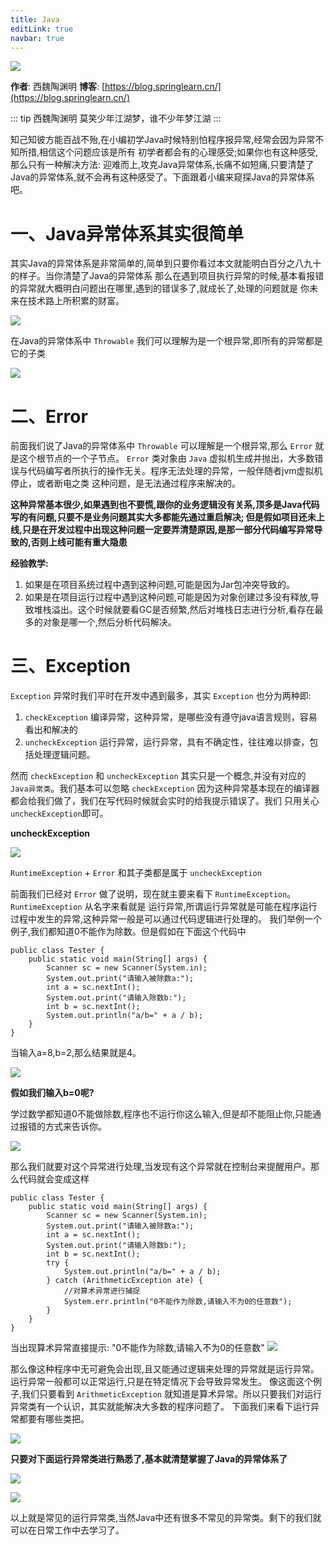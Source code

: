 ```yaml
---
title: Java
editLink: true
navbar: true
---
```


![](https://img.springlearn.cn/blog/learn_1589293715000.png)

**作者**: 西魏陶渊明
**博客**: [https://blog.springlearn.cn/](https://blog.springlearn.cn/)

::: tip 西魏陶渊明
莫笑少年江湖梦，谁不少年梦江湖
:::

知己知彼方能百战不殆,在小编初学Java时候特别怕程序报异常,经常会因为异常不知所措,相信这个问题应该是所有
初学者都会有的心理感受;如果你也有这种感受,那么只有一种解决方法:
迎难而上,攻克Java异常体系,长痛不如短痛,只要清楚了Java的异常体系,就不会再有这种感受了。下面跟着小编来窥探Java的异常体系吧。


# 一、Java异常体系其实很简单

其实Java的异常体系是非常简单的,简单到只要你看过本文就能明白百分之八九十的样子。当你清楚了Java的异常体系
那么在遇到项目执行异常的时候,基本看报错的异常就大概明白问题出在哪里,遇到的错误多了,就成长了,处理的问题就是
你未来在技术路上所积累的财富。

![](https://img.springlearn.cn/blog/learn_1589294764000.png)

在Java的异常体系中 `Throwable` 我们可以理解为是一个根异常,即所有的异常都是它的子类

![](https://img.springlearn.cn/blog/learn_1589295509000.png)

# 二、Error

前面我们说了Java的异常体系中 `Throwable` 可以理解是一个根异常,那么 `Error` 就是这个根节点的一个子节点。
`Error` 类对象由 `Java` 虚拟机生成并抛出，大多数错误与代码编写者所执行的操作无关。程序无法处理的异常，一般伴随者jvm虚拟机停止，或者断电之类
这种问题，是无法通过程序来解决的。

**这种异常基本很少,如果遇到也不要慌,跟你的业务逻辑没有关系,顶多是Java代码写的有问题,只要不是业务问题其实大多都能先通过重启解决;
但是假如项目还未上线,只是在开发过程中出现这种问题一定要弄清楚原因,是那一部分代码编写异常导致的,否则上线可能有重大隐患**

**经验教学:**

1. 如果是在项目系统过程中遇到这种问题,可能是因为Jar包冲突导致的。
2. 如果是在项目运行过程中遇到这种问题,可能是因为对象创建过多没有释放,导致堆栈溢出。这个时候就要看GC是否频繁,然后对堆栈日志进行分析,看存在最多的对象是哪一个,然后分析代码解决。

# 三、Exception

`Exception` 异常时我们平时在开发中遇到最多，其实 `Exception` 也分为两种即:

1. `checkException` 编译异常，这种异常，是哪些没有遵守java语言规则，容易看出和解决的
2. `uncheckException` 运行异常，运行异常，具有不确定性，往往难以排查，包括处理逻辑问题。

然而 `checkException` 和 `uncheckException` 其实只是一个概念,并没有对应的 `Java异常类`。我们基本可以忽略
`checkException` 因为这种异常基本现在的编译器都会给我们做了，我们在写代码时候就会实时的给我提示错误了。我们
只用关心 `uncheckException`即可。

**uncheckException**

![](https://img.springlearn.cn/blog/learn_1589297073000.png)

`RuntimeException` + `Error` 和其子类都是属于 `uncheckException`

前面我们已经对 `Error` 做了说明，现在就主要来看下 `RuntimeException`。 `RuntimeException` 从名字来看就是
运行异常,所谓运行异常就是可能在程序运行过程中发生的异常,这种异常一般是可以通过代码逻辑进行处理的。
我们举例一个例子,我们都知道0不能作为除数。但是假如在下面这个代码中

```
public class Tester {
    public static void main(String[] args) {
        Scanner sc = new Scanner(System.in);
        System.out.print("请输入被除数a:");
        int a = sc.nextInt();
        System.out.print("请输入除数b:");
        int b = sc.nextInt();
        System.out.println("a/b=" + a / b);
    }
}
```

当输入a=8,b=2,那么结果就是4。

![](https://i02piccdn.sogoucdn.com/8206a4441e0386c3)


**假如我们输入b=0呢?**

学过数学都知道0不能做除数,程序也不运行你这么输入,但是却不能阻止你,只能通过报错的方式来告诉你。


![](https://img.springlearn.cn/blog/learn_1589298143000.png)

那么我们就要对这个异常进行处理,当发现有这个异常就在控制台来提醒用户。那么代码就会变成这样

```
public class Tester {
    public static void main(String[] args) {
        Scanner sc = new Scanner(System.in);
        System.out.print("请输入被除数a:");
        int a = sc.nextInt();
        System.out.print("请输入除数b:");
        int b = sc.nextInt();
        try {
            System.out.println("a/b=" + a / b);
        } catch (ArithmeticException ate) {
            //对算术异常进行捕捉
            System.err.println("0不能作为除数,请输入不为0的任意数");
        }
    }
}

```
当出现算术异常直接提示: "0不能作为除数,请输入不为0的任意数"
![](https://img.springlearn.cn/blog/learn_1589298261000.png)

那么像这种程序中无可避免会出现,且又能通过逻辑来处理的异常就是运行异常。运行异常一般都可以正常运行,只是在特定情况下会导致异常发生。
像这面这个例子,我们只要看到 `ArithmeticException` 就知道是算术异常。所以只要我们对运行异常类有一个认识，其实就能解决大多数的程序问题了。
下面我们来看下运行异常都要有哪些类把。

![](https://i03piccdn.sogoucdn.com/f960e6a461d218d2)


**只要对下面运行异常类进行熟悉了,基本就清楚掌握了Java的异常体系了**

![](https://img.springlearn.cn/blog/learn_1589299119000.png)

![](https://img.springlearn.cn/blog/learn_1589299523000.png)

以上就是常见的运行异常类,当然Java中还有很多不常见的异常类。剩下的我们就可以在日常工作中去学习了。




